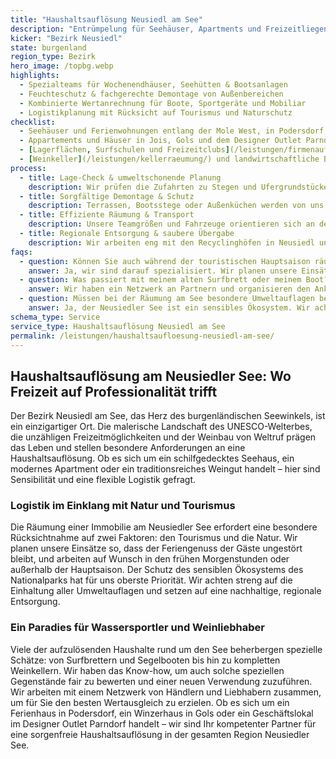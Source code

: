 ```yaml
---
title: "Haushaltsauflösung Neusiedl am See"
description: "Entrümpelung für Seehäuser, Apartments und Freizeitliegenschaften im Bezirk Neusiedl inklusive Podersdorf, Weiden & Jois."
kicker: "Bezirk Neusiedl"
state: burgenland
region_type: Bezirk
hero_image: /topbg.webp
highlights:
  - Spezialteams für Wochenendhäuser, Seehütten & Bootsanlagen
  - Feuchteschutz & fachgerechte Demontage von Außenbereichen
  - Kombinierte Wertanrechnung für Boote, Sportgeräte und Mobiliar
  - Logistikplanung mit Rücksicht auf Tourismus und Naturschutz
checklist:
  - Seehäuser und Ferienwohnungen entlang der Mole West, in Podersdorf, Weiden und Rust
  - Appartements und Häuser in Jois, Gols und dem Designer Outlet Parndorf
  - [Lagerflächen, Surfschulen und Freizeitclubs](/leistungen/firmenaufloesung/) rund um den Seewinkel
  - [Weinkeller](/leistungen/kellerraeumung/) und landwirtschaftliche Betriebe in der Weinbauregion Neusiedlersee
process:
  - title: Lage-Check & umweltschonende Planung
    description: Wir prüfen die Zufahrten zu Stegen und Ufergrundstücken und planen den Einsatz von passendem, umweltschonendem Equipment.
  - title: Sorgfältige Demontage & Schutz
    description: Terrassen, Bootsstege oder Außenküchen werden von uns fachgerecht demontiert und sensible Uferzonen dabei geschützt.
  - title: Effiziente Räumung & Transport
    description: Unsere Teamgrößen und Fahrzeuge orientieren sich an den Gegebenheiten vor Ort, um auch auf schmalen Wegen und Stegen sicher zu arbeiten.
  - title: Regionale Entsorgung & saubere Übergabe
    description: Wir arbeiten eng mit den Recyclinghöfen in Neusiedl und Parndorf zusammen und koordinieren die finale Übergabe an Makler oder Käufer.
faqs:
  - question: Können Sie auch während der touristischen Hauptsaison räumen?
    answer: Ja, wir sind darauf spezialisiert. Wir planen unsere Einsätze frühmorgens oder unter der Woche, um den Tourismusbetrieb nicht zu stören.
  - question: Was passiert mit meinem alten Surfbrett oder meinem Boot?
    answer: Wir haben ein Netzwerk an Partnern und organisieren den Ankauf oder die fachgerechte Entsorgung von Booten und Sportgeräten. Der Erlös wird Ihnen als Wertausgleich gutgeschrieben.
  - question: Müssen bei der Räumung am See besondere Umweltauflagen beachtet werden?
    answer: Ja, der Neusiedler See ist ein sensibles Ökosystem. Wir achten penibel auf die Einhaltung aller Umweltauflagen und sorgen für eine umweltgerechte Entsorgung aller Materialien.
schema_type: Service
service_type: Haushaltsauflösung Neusiedl am See
permalink: /leistungen/haushaltsaufloesung-neusiedl-am-see/
---
```


## Haushaltsauflösung am Neusiedler See: Wo Freizeit auf Professionalität trifft

Der Bezirk Neusiedl am See, das Herz des burgenländischen Seewinkels, ist ein einzigartiger Ort. Die malerische Landschaft des UNESCO-Welterbes, die unzähligen Freizeitmöglichkeiten und der Weinbau von Weltruf prägen das Leben und stellen besondere Anforderungen an eine Haushaltsauflösung. Ob es sich um ein schilfgedecktes Seehaus, ein modernes Apartment oder ein traditionsreiches Weingut handelt – hier sind Sensibilität und eine flexible Logistik gefragt.

### Logistik im Einklang mit Natur und Tourismus

Die Räumung einer Immobilie am Neusiedler See erfordert eine besondere Rücksichtnahme auf zwei Faktoren: den Tourismus und die Natur. Wir planen unsere Einsätze so, dass der Feriengenuss der Gäste ungestört bleibt, und arbeiten auf Wunsch in den frühen Morgenstunden oder außerhalb der Hauptsaison. Der Schutz des sensiblen Ökosystems des Nationalparks hat für uns oberste Priorität. Wir achten streng auf die Einhaltung aller Umweltauflagen und setzen auf eine nachhaltige, regionale Entsorgung.

### Ein Paradies für Wassersportler und Weinliebhaber

Viele der aufzulösenden Haushalte rund um den See beherbergen spezielle Schätze: von Surfbrettern und Segelbooten bis hin zu kompletten Weinkellern. Wir haben das Know-how, um auch solche speziellen Gegenstände fair zu bewerten und einer neuen Verwendung zuzuführen. Wir arbeiten mit einem Netzwerk von Händlern und Liebhabern zusammen, um für Sie den besten Wertausgleich zu erzielen. Ob es sich um ein Ferienhaus in Podersdorf, ein Winzerhaus in Gols oder ein Geschäftslokal im Designer Outlet Parndorf handelt – wir sind Ihr kompetenter Partner für eine sorgenfreie Haushaltsauflösung in der gesamten Region Neusiedler See.
